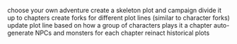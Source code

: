 choose your own adventure
create a skeleton plot and campaign
divide it up to chapters
create forks for different plot lines (similar to character forks)
update plot line based on how a group of characters plays it a chapter
auto-generate NPCs and monsters for each chapter
reinact historical plots